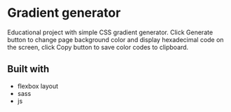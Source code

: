 # Gradient generator
Educational project with simple CSS gradient generator. Click Generate button to change page background color and display hexadecimal code on the screen, click Copy button to save color codes to clipboard.

## Built with
- flexbox layout
- sass
- js
